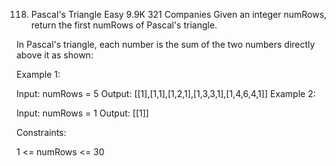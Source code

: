 ﻿118. Pascal's Triangle
     Easy
     9.9K
     321
     Companies
     Given an integer numRows, return the first numRows of Pascal's triangle.

In Pascal's triangle, each number is the sum of the two numbers directly above it as shown:




Example 1:

Input: numRows = 5
Output: [[1],[1,1],[1,2,1],[1,3,3,1],[1,4,6,4,1]]
Example 2:

Input: numRows = 1
Output: [[1]]


Constraints:

1 <= numRows <= 30